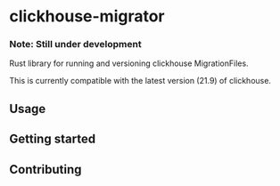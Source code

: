 # clickhouse-migrator

### Note: Still under development

Rust library for running and versioning clickhouse MigrationFiles.

This is currently compatible with the latest version (21.9) of clickhouse.

## Usage

## Getting started

## Contributing
